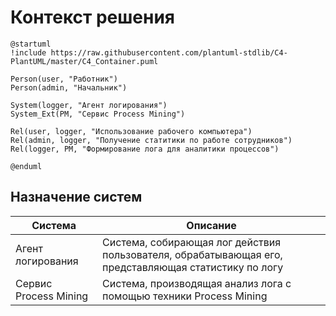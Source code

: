 # Контекст решения
<!-- Окружение системы (роли, участники, внешние системы) и связи системы с ним. Диаграмма контекста C4 и текстовое описание. 
-->
```plantuml
@startuml
!include https://raw.githubusercontent.com/plantuml-stdlib/C4-PlantUML/master/C4_Container.puml

Person(user, "Работник")
Person(admin, "Начальник")

System(logger, "Агент логирования")
System_Ext(PM, "Сервиc Process Mining")

Rel(user, logger, "Использование рабочего компьютера")
Rel(admin, logger, "Получение статитики по работе сотрудников")
Rel(logger, PM, "Формирование лога для аналитики процессов")

@enduml
```
## Назначение систем
|Система| Описание|
|-------|---------|
| Агент логирования | Система, собирающая лог действия пользователя, обрабатывающая его, представляющая статистику по логу |
| Сервиc Process Mining | Система, производящая анализ лога с помощью техники Process Mining |

